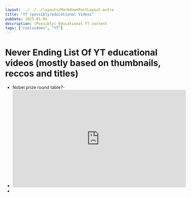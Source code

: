 ```yaml
---
layout: ../../../layouts/MarkdownPostLayout.astro
title: "YT (possibly)educational Videos"
pubDate: 2025-01-05
description: (Possibly) Educational YT content
tags: ["coolvidoes", "YT"]
---
```

# Never Ending List Of YT educational videos (mostly based on thumbnails, reccos and titles)

- Nobel prize round table?- 
- <iframe width="560/4" height="315/4" src="https://www.youtube.com/embed/1tELlYbO_U8?si=fSp1rmDuwwvD0W9V" title="YouTube video player" frameborder="0" allow="accelerometer; autoplay; clipboard-write; encrypted-media; gyroscope; picture-in-picture; web-share" referrerpolicy="strict-origin-when-cross-origin" allowfullscreen></iframe>
- 